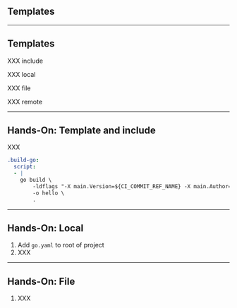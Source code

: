 <!-- .slide: id="gitlab_templates" class="vertical-center" -->

<i class="fa-duotone fa-book-sparkles fa-8x fa-duotone-colors" style="float: right; color: grey;"></i>

## Templates

---

## Templates

XXX include [](https://docs.gitlab.com/ee/ci/yaml/#include)

XXX local

XXX file

XXX remote

---

## Hands-On: Template and include

XXX

```yaml
.build-go:
  script:
  - |
    go build \
        -ldflags "-X main.Version=${CI_COMMIT_REF_NAME} -X main.Author=${AUTHOR}" \
        -o hello \
        .
```

---

## Hands-On: Local

1. Add `go.yaml` to root of project
1. XXX

---

## Hands-On: File

1. XXX
